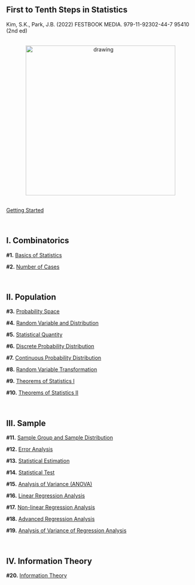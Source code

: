 ## First to Tenth Steps in Statistics

Kim, S.K., Park, J.B. (2022) FESTBOOK MEDIA. 979-11-92302-44-7 95410 (2nd ed)

<br>

<center>
<img src="https://user-images.githubusercontent.com/55747737/198064729-d976de4b-f593-4c8d-b3d3-eaf86172a3d6.png" alt="drawing" style="width:400px;"/>
</center>
  
<br>

[Getting Started](https://jb243.github.io/1888-01-01-1888.html)

<br>

## **Ⅰ. Combinatorics** 

**#1.** [Basics of Statistics](https://jb243.github.io/1192-01-01-1192.html)

**#2.** [Number of Cases](https://jb243.github.io/1221-01-01-1221.html)

<br>

## **Ⅱ. Population**

**#3.** [Probability Space](https://jb243.github.io/1623-01-01-1623.html)

**#4.** [Random Variable and Distribution](https://jb243.github.io/1624-01-01-1624.html)

**#5.** [Statistical Quantity](https://jb243.github.io/1625-01-01-1625.html)

**#6.** [Discrete Probability Distribution](https://jb243.github.io/1626-01-01-1626.html)

**#7.** [Continuous Probability Distribution](https://jb243.github.io/1627-01-01-1627.html)

**#8.** [Random Variable Transformation](https://jb243.github.io/1628-01-01-1628.html)

**#9.** [Theorems of Statistics Ⅰ](https://jb243.github.io/1594-01-01-1594.html)

**#10.** [Theorems of Statistics Ⅱ](https://jb243.github.io/1595-01-01-1595.html)

<br>

## **Ⅲ. Sample**

**#11.** [Sample Group and Sample Distribution](https://jb243.github.io/1629-01-01-1629.html)

**#12.** [Error Analysis](https://jb243.github.io/1571-01-01-1571.html)

**#13.** [Statistical Estimation](https://jb243.github.io/1630-01-01-1630.html)

**#14.** [Statistical Test](https://jb243.github.io/1631-01-01-1631.html)

**#15.** [Analysis of Variance (ANOVA)](https://jb243.github.io/1635-01-01-1635.html)

**#16.** [Linear Regression Analysis](https://jb243.github.io/1632-01-01-1632.html)

**#17.** [Non-linear Regression Analysis](https://jb243.github.io/1633-01-01-1633.html)

**#18.** [Advanced Regression Analysis](https://jb243.github.io/1792-01-01-1792.html)

**#19.** [Analysis of Variance of Regression Analysis](https://jb243.github.io/1798-01-01-1798.html)

<br>

## **Ⅳ. Information Theory**

**#20.** [Information Theory](https://jb243.github.io/2145-01-01-2145.html)
